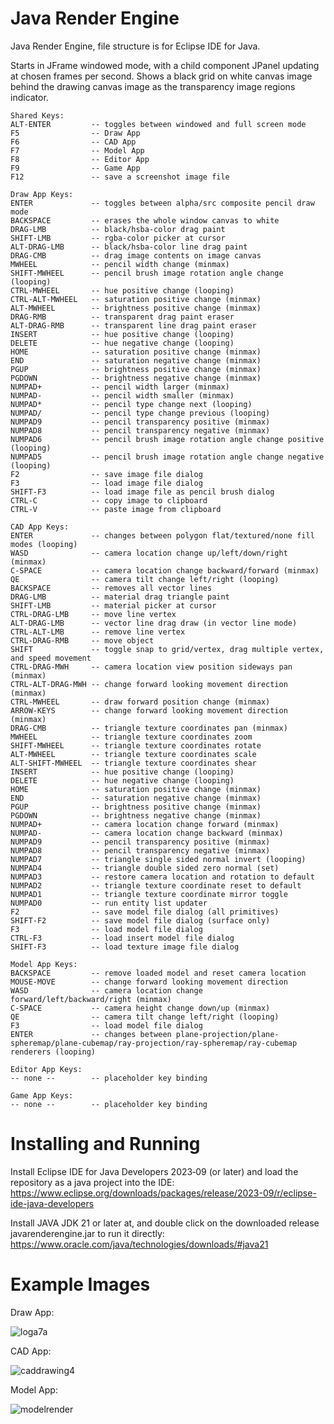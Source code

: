 # Java Render Engine
Java Render Engine, file structure is for Eclipse IDE for Java.

Starts in JFrame windowed mode, with a child component JPanel updating at chosen frames per second.
Shows a black grid on white canvas image behind the drawing canvas image as the transparency image regions indicator.

```
Shared Keys:
ALT-ENTER         -- toggles between windowed and full screen mode
F5                -- Draw App
F6                -- CAD App
F7                -- Model App
F8                -- Editor App
F9                -- Game App
F12               -- save a screenshot image file

Draw App Keys:
ENTER             -- toggles between alpha/src composite pencil draw mode
BACKSPACE         -- erases the whole window canvas to white
DRAG-LMB          -- black/hsba-color drag paint
SHIFT-LMB         -- rgba-color picker at cursor
ALT-DRAG-LMB      -- black/hsba-color line drag paint
DRAG-CMB          -- drag image contents on image canvas
MWHEEL            -- pencil width change (minmax)
SHIFT-MWHEEL      -- pencil brush image rotation angle change (looping)
CTRL-MWHEEL       -- hue positive change (looping)
CTRL-ALT-MWHEEL   -- saturation positive change (minmax)
ALT-MWHEEL        -- brightness positive change (minmax)
DRAG-RMB          -- transparent drag paint eraser
ALT-DRAG-RMB      -- transparent line drag paint eraser
INSERT            -- hue positive change (looping)
DELETE            -- hue negative change (looping)
HOME              -- saturation positive change (minmax)
END               -- saturation negative change (minmax)
PGUP              -- brightness positive change (minmax)
PGDOWN            -- brightness negative change (minmax)
NUMPAD+           -- pencil width larger (minmax)
NUMPAD-           -- pencil width smaller (minmax)
NUMPAD*           -- pencil type change next (looping)
NUMPAD/           -- pencil type change previous (looping)
NUMPAD9           -- pencil transparency positive (minmax)
NUMPAD8           -- pencil transparency negative (minmax)
NUMPAD6           -- pencil brush image rotation angle change positive (looping)
NUMPAD5           -- pencil brush image rotation angle change negative (looping)
F2                -- save image file dialog
F3                -- load image file dialog
SHIFT-F3          -- load image file as pencil brush dialog
CTRL-C            -- copy image to clipboard
CTRL-V            -- paste image from clipboard

CAD App Keys:
ENTER             -- changes between polygon flat/textured/none fill modes (looping)
WASD              -- camera location change up/left/down/right (minmax)
C-SPACE           -- camera location change backward/forward (minmax)
QE                -- camera tilt change left/right (looping)
BACKSPACE         -- removes all vector lines
DRAG-LMB          -- material drag triangle paint
SHIFT-LMB         -- material picker at cursor
CTRL-DRAG-LMB     -- move line vertex
ALT-DRAG-LMB      -- vector line drag draw (in vector line mode)
CTRL-ALT-LMB      -- remove line vertex
CTRL-DRAG-RMB     -- move object
SHIFT             -- toggle snap to grid/vertex, drag multiple vertex, and speed movement
CTRL-DRAG-MWH     -- camera location view position sideways pan (minmax)
CTRL-ALT-DRAG-MWH -- change forward looking movement direction (minmax)
CTRL-MWHEEL       -- draw forward position change (minmax)
ARROW-KEYS        -- change forward looking movement direction (minmax)
DRAG-CMB          -- triangle texture coordinates pan (minmax)
MWHEEL            -- triangle texture coordinates zoom
SHIFT-MWHEEL      -- triangle texture coordinates rotate
ALT-MWHEEL        -- triangle texture coordinates scale
ALT-SHIFT-MWHEEL  -- triangle texture coordinates shear
INSERT            -- hue positive change (looping)
DELETE            -- hue negative change (looping)
HOME              -- saturation positive change (minmax)
END               -- saturation negative change (minmax)
PGUP              -- brightness positive change (minmax)
PGDOWN            -- brightness negative change (minmax)
NUMPAD+           -- camera location change forward (minmax)
NUMPAD-           -- camera location change backward (minmax)
NUMPAD9           -- pencil transparency positive (minmax)
NUMPAD8           -- pencil transparency negative (minmax)
NUMPAD7           -- triangle single sided normal invert (looping)
NUMPAD4           -- triangle double sided zero normal (set)
NUMPAD3           -- restore camera location and rotation to default
NUMPAD2           -- triangle texture coordinate reset to default
NUMPAD1           -- triangle texture coordinate mirror toggle
NUMPAD0           -- run entity list updater
F2                -- save model file dialog (all primitives)
SHIFT-F2          -- save model file dialog (surface only)
F3                -- load model file dialog
CTRL-F3           -- load insert model file dialog
SHIFT-F3          -- load texture image file dialog

Model App Keys:
BACKSPACE         -- remove loaded model and reset camera location
MOUSE-MOVE        -- change forward looking movement direction
WASD              -- camera location change forward/left/backward/right (minmax)
C-SPACE           -- camera height change down/up (minmax)
QE                -- camera tilt change left/right (looping)
F3                -- load model file dialog
ENTER             -- changes between plane-projection/plane-spheremap/plane-cubemap/ray-projection/ray-spheremap/ray-cubemap renderers (looping)

Editor App Keys:
-- none --        -- placeholder key binding

Game App Keys:
-- none --        -- placeholder key binding
```

# Installing and Running

Install Eclipse IDE for Java Developers 2023‑09 (or later) and load the repository as a java project into the IDE:
https://www.eclipse.org/downloads/packages/release/2023-09/r/eclipse-ide-java-developers

Install JAVA JDK 21 or later at, and double click on the downloaded release javarenderengine.jar to run it directly:
https://www.oracle.com/java/technologies/downloads/#java21

# Example Images

Draw App:

![loga7a](https://github.com/goofyseeker311/javarenderengine/assets/19920254/f75e6fbe-1dde-42ea-b4d4-dc12c2203ab4)

CAD App:

![caddrawing4](https://github.com/goofyseeker311/javarenderengine/assets/19920254/19f1a3ce-23e7-43c0-8dfe-c5ff7c5e83f0)

Model App:

![modelrender](https://github.com/goofyseeker311/javarenderengine/assets/19920254/ae8251b3-419f-4578-83af-0bd4474a9231)
